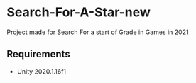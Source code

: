 # Search-For-A-Star-new
Project made for Search For a start of Grade in Games in 2021

## Requirements

* Unity 2020.1.16f1